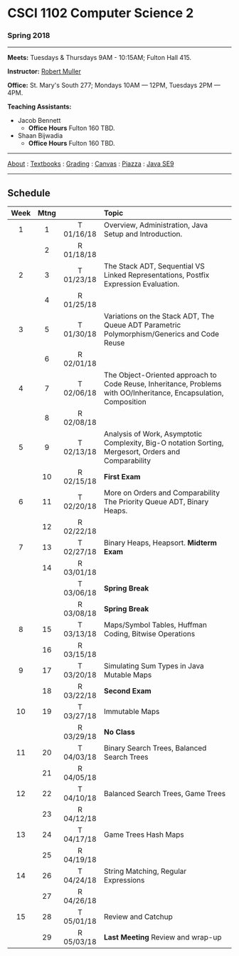# CSCI 1102 Computer Science 2

### Spring 2018

---

**Meets:** Tuesdays & Thursdays 9AM - 10:15AM; Fulton Hall 415.

**Instructor:** [Robert Muller](http://www.cs.bc.edu/~muller/)

**Office:** St. Mary's South 277; Mondays 10AM — 12PM, Tuesdays 2PM — 4PM.

**Teaching Assistants:**

+ Jacob Bennett
  + **Office Hours** Fulton 160 TBD.
+ Shaan Bijwadia
  + **Office Hours** Fulton 160 TBD.


---

[About](resources/about.md) : [Textbooks](resources/textbooks.md) : [Grading](resources/grading.md) : [Canvas](https://bostoncollege.instructure.com/courses/1579254/gradebook)  : [Piazza](https://piazza.com/class/j6pep61xju0m5) : [Java SE9](https://docs.oracle.com/javase/9/docs/api/index.html?overview-summary.html)

---

## Schedule

| Week | Mtng |            | Topic                                    |
| :--: | :--: | :--------: | :--------------------------------------- |
|  1   |  1   | T 01/16/18 | Overview, Administration, Java Setup and Introduction. |
|      |  2   | R 01/18/18 |                                          |
|  2   |  3   | T 01/23/18 | The Stack ADT, Sequential VS Linked Representations, Postfix Expression Evaluation. |
|      |  4   | R 01/25/18 |                                          |
|  3   |  5   | T 01/30/18 | Variations on the Stack ADT, The Queue ADT Parametric Polymorphism/Generics and Code Reuse |
|      |  6   | R 02/01/18 |                                          |
|  4   |  7   | T 02/06/18 | The Object-Oriented approach to Code Reuse, Inheritance, Problems with OO/Inheritance, Encapsulation, Composition |
|      |  8   | R 02/08/18 |                                          |
|  5   |  9   | T 02/13/18 | Analysis of Work, Asymptotic Complexity, Big-O notation Sorting, Mergesort, Orders and Comparability |
|      |  10  | R 02/15/18 | **First Exam**                           |
|  6   |  11  | T 02/20/18 | More on Orders and Comparability The Priority Queue ADT, Binary Heaps. |
|      |  12  | R 02/22/18 |                                          |
|  7   |  13  | T 02/27/18 | Binary Heaps, Heapsort. **Midterm Exam** |
|      |  14  | R 03/01/18 |                                          |
|      |      | T 03/06/18 | **Spring Break**                         |
|      |      | R 03/08/18 | **Spring Break**                         |
|  8   |  15  | T 03/13/18 | Maps/Symbol Tables, Huffman Coding, Bitwise Operations |
|      |  16  | R 03/15/18 |                                          |
|  9   |  17  | T 03/20/18 | Simulating Sum Types in Java Mutable Maps |
|      |  18  | R 03/22/18 | **Second Exam**                          |
|  10  |  19  | T 03/27/18 | Immutable Maps                           |
|      |      | R 03/29/18 | **No Class**                             |
|  11  |  20  | T 04/03/18 | Binary Search Trees, Balanced Search Trees |
|      |  21  | R 04/05/18 |                                          |
|  12  |  22  | T 04/10/18 | Balanced Search Trees, Game Trees        |
|      |  23  | R 04/12/18 |                                          |
|  13  |  24  | T 04/17/18 | Game Trees Hash Maps                     |
|      |  25  | R 04/19/18 |                                          |
|  14  |  26  | T 04/24/18 | String Matching, Regular Expressions     |
|      |  27  | R 04/26/18 |                                          |
|  15  |  28  | T 05/01/18 | Review and Catchup                       |
|      |  29  | R 05/03/18 | **Last Meeting** Review and wrap-up      |

